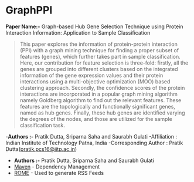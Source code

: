 # GraphPPI


<b>Paper Name:-</b> Graph-based Hub Gene Selection Technique using Protein Interaction Information: Application to  Sample Classification
>This paper explores the information of protein-protein interaction (PPI) with a graph mining technique for finding a proper subset of features (genes), which further takes part in sample classification. Here, our contribution for feature selection is three-fold: firstly, all the genes are grouped into different clusters based on the integrated information of the gene expression values and their protein interactions using a multi-objective optimization (MOO) based clustering approach. Secondly, the confidence scores of the protein interactions are incorporated in a popular graph mining algorithm namely Goldberg algorithm to find out the relevant features. These features are the topologically and functionally significant genes, named as hub genes. Finally, these hub genes are identified varying the degrees of the nodes, and those are utilized for the sample classification task.

-<b>Authors :-</b> Pratik Dutta, Sriparna Saha and Saurabh Gulati
-Affiliation : Indian Institute of Technology Patna, India
-Corresponding Author : Pratik Dutta(pratik.pcs16@iitp.ac.in)

* <b>Authors :-</b> Pratik Dutta, Sriparna Saha and Saurabh Gulati
* [Maven](https://maven.apache.org/) - Dependency Management
* [ROME](https://rometools.github.io/rome/) - Used to generate RSS Feeds
